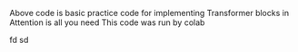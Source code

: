 Above code is basic practice code for implementing Transformer blocks in Attention is all you need
This code was run by colab

fd
sd

